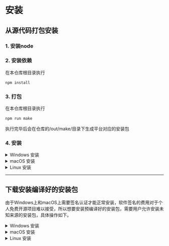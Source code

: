 # 安装

## 从源代码打包安装

### 1. 安装node

### 2. 安装依赖
在本仓库根目录执行
``` bash
npm install
```

### 3. 打包
在本仓库根目录执行
``` bash
npm run make
```
执行完毕后会在仓库的/out/make/目录下生成平台对应的安装包

### 4. 安装
<details>
    <summary>Windows 安装</summary>
直接双击生成的exe文件即可安装，安装后会在桌面生成快捷方式。
</details>

<details>
    <summary>macOS 安装</summary>
直接将生成的.app文件复制到/Applications/文件夹下即可。
</details>

<details>
    <summary>Linux 安装</summary>
Ubuntu上使用 <code>sudo dpkg -i xxx.deb</code> 命令安装。</br>
CentOS上使用 <code>sudo rpm -i xxx.rpm</code> 安装。
</details>


---

## 下载安装编译好的安装包

由于Windows上和macOS上需要签名认证才能正常安装，软件签名的费用对于个人免费开源项目难以接受，所以想要安装预编译好的安装包，需要用户允许安装未知来源的安装包，具体操作如下。

<details>
  <summary>Windows 安装</summary>
双击下载好的.exe安装包，按照如下进行操作，允许安装未知发布者的应用程序

<img src="./docs/images/windows_install1.png" alt="windows安装1" width="500">

<img src="./docs/images/windows_install2.png" alt="windows安装2" width="500">
</details>

<details>
  <summary>macOS 安装</summary>

</details>

<details>
  <summary>Linux 安装</summary>
Ubuntu上使用 <code>sudo dpkg -i xxx.deb</code> 命令安装。</br>
CentOS上使用 <code>sudo rpm -i xxx.rpm</code> 安装。
</details>


